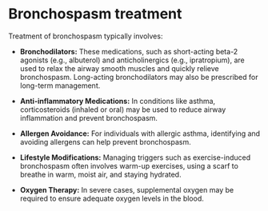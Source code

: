 # Bronchospasm treatment

Treatment of bronchospasm typically involves:

* **Bronchodilators:** These medications, such as short-acting beta-2 agonists (e.g., albuterol) and anticholinergics (e.g., ipratropium), are used to relax the airway smooth muscles and quickly relieve bronchospasm. Long-acting bronchodilators may also be prescribed for long-term management.

* **Anti-inflammatory Medications:** In conditions like asthma, corticosteroids (inhaled or oral) may be used to reduce airway inflammation and prevent bronchospasm.

* **Allergen Avoidance:** For individuals with allergic asthma, identifying and avoiding allergens can help prevent bronchospasm.

* **Lifestyle Modifications:** Managing triggers such as exercise-induced bronchospasm often involves warm-up exercises, using a scarf to breathe in warm, moist air, and staying hydrated.

* **Oxygen Therapy:** In severe cases, supplemental oxygen may be required to ensure adequate oxygen levels in the blood.
